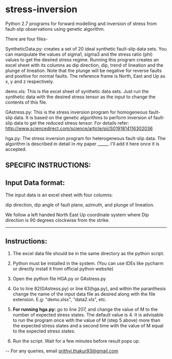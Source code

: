 # stress-inversion
Python 2.7 programs for forward modelling and inversion of stress from fault-slip observations using genetic algorithm.

There are four files-

SyntheticData.py: creates a set of 20 ideal synthetic fault-slip data sets. You can manipulate the values of sigma1, sigma3 and the stress ratio (phi) values to get the desired stress regime. Running this program creates an excel sheet with its columns as dip direction, dip, trend of lineation and the plunge of lineation. Note that the plunge will be negative for reverse faults and positive for normal faults. The reference frame is North, East and Up as x, y and z respectively.
  
demo.xls: This is the excel sheet of synthetic data sets. Just run the synthetic data with the desired stress tensor as the input to change the contents of this file.
  
GAstress.py: This is the stress inversion program for homogeneous fault-slip data. It is based on the genetic algorithms to perform inversion of fault-slip data to get the reduced stress tensor. For details refer: http://www.sciencedirect.com/science/article/pii/S0191814116302036

hga.py: The stress inversion program for heterogeneous fault-slip data. The algorithm is described in detail in my paper _____. I'll add it here once it is accepted.
  
  
SPECIFIC INSTRUCTIONS:
------------------
Input Data format:
------------------
The input data is an excel sheet with four columns: 

dip direction, dip angle of fault plane, azimuth, and plunge of lineation.

We follow a left handed North East Up coordinate system where 
Dip direction is 90 degrees clockwise from the strike.



--------------
Instructions:
--------------

1. The excel data file should be in the same directory as the python script.

2. Python must be installed in the system. (You can use IDEs like pycharm or directly install it from official python website)

3. Open the python file HGA.py or GAstress.py

4. Go to line 82(GAstress.py) or line 63(hga.py), and within the paranthesis change the name of the input data file as desired along with the file extension. E.g: "demo.xlsx", "data2.xls", etc.

5. <b>For running hga.py:</b> go to line 207, and change the value of M to the number of expected stress states. The default value is 4. It is advisable to run the program once with the value of M (step 5 above) more than the expected stress states and a second time with the value of M equal to the expected stress states.

6. Run the script. Wait for a few minutes before result pops up.







--
For any queries, email prithvi.thakur93@gmail.com
